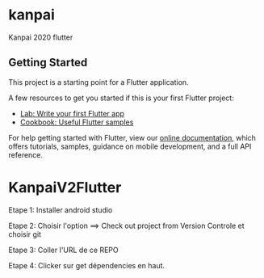 # kanpai

Kanpai 2020 flutter

## Getting Started

This project is a starting point for a Flutter application.

A few resources to get you started if this is your first Flutter project:

- [Lab: Write your first Flutter app](https://flutter.dev/docs/get-started/codelab)
- [Cookbook: Useful Flutter samples](https://flutter.dev/docs/cookbook)

For help getting started with Flutter, view our
[online documentation](https://flutter.dev/docs), which offers tutorials,
samples, guidance on mobile development, and a full API reference.
# KanpaiV2Flutter

Etape 1: Installer android studio

Etape 2: Choisir l'option ==> Check out project from Version Controle et choisir git 

Etape 3: Coller l'URL de ce REPO

Etape 4: Clicker sur get dépendencies en haut.
